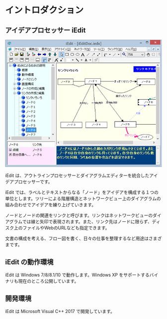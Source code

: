 # イントロダクション

## アイデアプロセッサー iEdit
![画面イメージ](./images/screen.png "画面イメージ")

iEdit は、アウトラインプロセッサーとダイアグラムエディターを統合したアイデアプロセッサーです。

iEdit では、ラベルとテキストからなる「ノード」をアイデアを構成する１つの単位とします。ツリーによる階層構造とネットワークビュー上のダイアグラムの組み合わせでアイデアを練り上げていきます。

ノードとノードの関連をリンクと呼びます。リンクはネットワークビューのダイアグラムでは線と矢印で表現されます。また、リンク先はノードに限らず、ディスク上のファイルやWebのURLなども指定できます。

文書の構成を考える、フロー図を書く、日々の仕事を整理するなど用途はさまざまです。

## iEdit の動作環境
iEdit は Windows 7/8/8.1/10 で動作します。Windows XP をサポートするバイナリも現在のところ公開しています。

## 開発環境

iEdit は Microsoft Visual C++ 2017 で開発しています。
